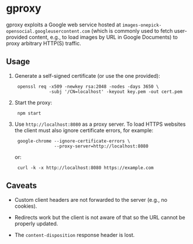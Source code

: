 gproxy
======

gproxy exploits a Google web service hosted at
`images-onepick-opensocial.googleusercontent.com` (which is commonly used to
fetch user-provided content, e.g., to load images by URL in Google Documents) to
proxy arbitrary HTTP(S) traffic.

Usage
-----

1. Generate a self-signed certificate (or use the one provided):

        openssl req -x509 -newkey rsa:2048 -nodes -days 3650 \
                    -subj '/CN=localhost' -keyout key.pem -out cert.pem

2. Start the proxy:

        npm start

3. Use `http://localhost:8080` as a proxy server. To load HTTPS websites the
   client must also ignore certificate errors, for example:

        google-chrome --ignore-certificate-errors \
                      --proxy-server=http://localhost:8080

   or:

        curl -k -x http://localhost:8080 https://example.com

Caveats
-------

* Custom client headers are not forwarded to the server (e.g., no cookies).

* Redirects work but the client is not aware of that so the URL cannot be
  properly updated.

* The `content-disposition` response header is lost.
